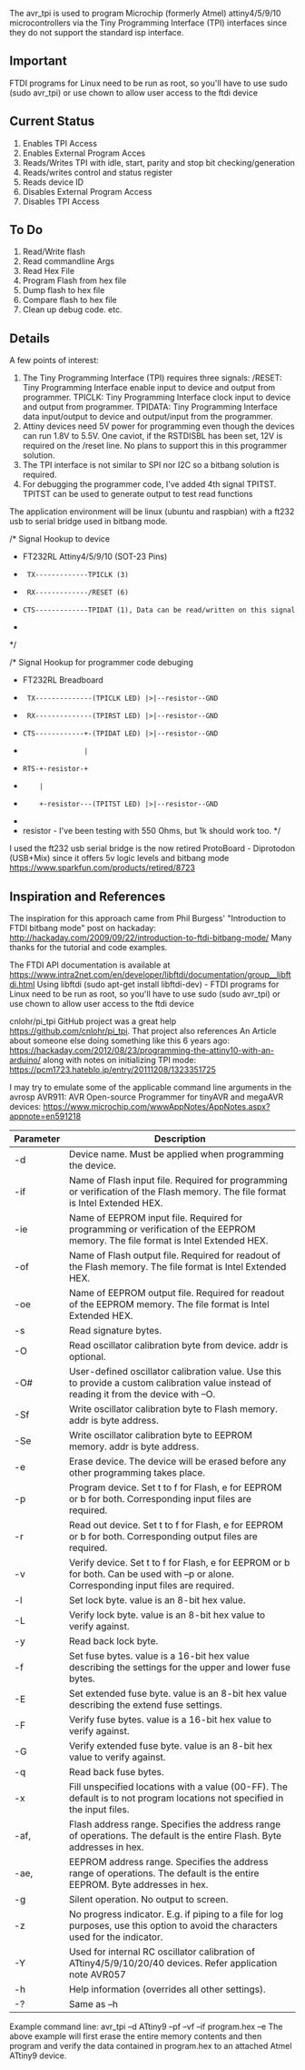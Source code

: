 The avr_tpi is used to program Microchip (formerly Atmel) attiny4/5/9/10 microcontrollers via the Tiny Programming Interface (TPI) interfaces since they do not support the standard isp interface.  

Important
---------
FTDI programs for Linux need to be run as root, so you'll have to use sudo (sudo avr_tpi) or use chown to allow user access to the ftdi device

Current Status
--------------
1. Enables TPI Access
2. Enables External Program Acces
3. Reads/Writes TPI with idle, start, parity and stop bit checking/generation
4. Reads/writes control and status register
5. Reads device ID
6. Disables External Program Access
7. Disables TPI Access

To Do
-----
1. Read/Write flash
2. Read commandline Args
3. Read Hex File
4. Program Flash from hex file
5. Dump flash to hex file
6. Compare flash to hex file
7. Clean up debug code. etc.


Details
-------

A few points of interest:
1. The Tiny Programming Interface (TPI) requires three signals:
   /RESET: Tiny Programming Interface enable input to device and output from programmer.
   TPICLK: Tiny Programming Interface clock input to device and output from programmer.
   TPIDATA: Tiny Programming Interface data input/output to device and output/input from the programmer.
2. Attiny devices need 5V power for programming even though the devices can run 1.8V to 5.5V.
   One caviot, if the RSTDISBL has been set, 12V is required on the /reset line. No plans to support this in this programmer solution.
3. The TPI interface is not similar to SPI nor I2C so a bitbang solution is required.
4. For debugging the programmer code, I've added 4th signal TPITST.  TPITST can be used to generate output to test read functions

The application environment will be linux (ubuntu and raspbian) with a ft232 usb to serial bridge used in bitbang mode.

/*      Signal Hookup to device
* FT232RL             Attiny4/5/9/10 (SOT-23 Pins)
*      TX-------------TPICLK (3)
*      RX-------------/RESET (6)
*     CTS-------------TPIDAT (1), Data can be read/written on this signal
* 
*/



/*      Signal Hookup for programmer code debuging
* FT232RL              Breadboard
*      TX--------------(TPICLK LED) |>|--resistor--GND
*      RX--------------(TPIRST LED) |>|--resistor--GND
*     CTS------------+-(TPIDAT LED) |>|--resistor--GND
*                    |  
*     RTS-+-resistor-+ 
*         |
*         +-resistor---(TPITST LED) |>|--resistor--GND 
*
*   resistor - I've been testing with 550 Ohms, but 1k should work too.
*/

I used the ft232 usb serial bridge is the now retired ProtoBoard - Diprotodon (USB+Mix) since it offers 5v logic levels and bitbang mode
https://www.sparkfun.com/products/retired/8723


Inspiration and References
--------------------------
The inspiration for this approach came from Phil Burgess' "Introduction to FTDI bitbang mode" post on hackaday: http://hackaday.com/2009/09/22/introduction-to-ftdi-bitbang-mode/ Many thanks for the tutorial and code examples.

The FTDI API documentation is available at https://www.intra2net.com/en/developer/libftdi/documentation/group__libftdi.html
Using libftdi (sudo apt-get install libftdi-dev) 
	 - FTDI programs for Linux need to be run as root, so you'll have to use sudo (sudo avr_tpi) or use chown to allow user access to the ftdi device

cnlohr/pi_tpi GitHub project was a great help https://github.com/cnlohr/pi_tpi.   That project also references An Article about someone else doing something like this 6 years ago: https://hackaday.com/2012/08/23/programming-the-attiny10-with-an-arduino/ along with notes on initializing TPI mode: https://pcm1723.hateblo.jp/entry/20111208/1323351725

I may try to emulate some of the applicable command line arguments in the avrosp AVR911: AVR Open-source Programmer for tinyAVR and megaAVR devices: https://www.microchip.com/wwwAppNotes/AppNotes.aspx?appnote=en591218

Parameter	|Description
 ---------------|-----------
-d<name>	|Device name. Must be applied when programming the device.
-if<infile>	|Name of Flash input file. Required for programming or verification of the Flash memory. The file format is Intel Extended HEX. 
-ie<infile>	|Name of EEPROM input file. Required for programming or verification of the EEPROM memory. The file format is Intel Extended HEX. 
-of<outfile>	|Name of Flash output file. Required for readout of the Flash memory. The file format is Intel Extended HEX. 
-oe<outfile>	|Name of EEPROM output file. Required for readout of the EEPROM memory. The file format is Intel Extended HEX. 
-s	|Read signature bytes. 
-O<addr>	|Read oscillator calibration byte from device. addr is optional. 
-O#<value>	|User-defined oscillator calibration value. Use this to provide a custom calibration value instead of reading it from the device with –O<addr>. 
-Sf<addr>	|Write oscillator calibration byte to Flash memory. addr is byte address. 
-Se<addr>	|Write oscillator calibration byte to EEPROM memory. addr is byte address. 
-e	|Erase device. The device will be erased before any other programming takes place. 
-p<t>	|Program device. Set t to f for Flash, e for EEPROM or b for both. Corresponding input files are required. 
-r<t>	|Read out device. Set t to f for Flash, e for EEPROM or b for both. Corresponding output files are required. 
-v<t>	|Verify device. Set t to f for Flash, e for EEPROM or b for both. Can be used with –p<t> or alone. Corresponding input files are required. 
-l<value>	|Set lock byte. value is an 8-bit hex value. 
-L<value>	|Verify lock byte. value is an 8-bit hex value to verify against. 
-y	|Read back lock byte. 
-f<value>	|Set fuse bytes. value is a 16-bit hex value describing the settings for the upper and lower fuse bytes. 
-E<value>	|Set extended fuse byte. value is an 8-bit hex value describing the extend fuse settings. 
-F<value>	|Verify fuse bytes. value is a 16-bit hex value to verify against. 
-G<value>	|Verify extended fuse byte. value is an 8-bit hex value to verify against. 
-q	|Read back fuse bytes. 
-x<value>	|Fill unspecified locations with a value (00-FF). The default is to not program locations not specified in the input files. 
-af<start>,<stop>	|Flash address range. Specifies the address range of operations. The default is the entire Flash. Byte addresses in hex. 
-ae<start>,<stop>	|EEPROM address range. Specifies the address range of operations. The default is the entire EEPROM. Byte addresses in hex.  
-g	|Silent operation. No output to screen. 
-z	|No progress indicator. E.g. if piping to a file for log purposes, use this option to avoid the characters used for the indicator. 
-Y<addr>	|Used for internal RC oscillator calibration of ATtiny4/5/9/10/20/40 devices. Refer application note AVR057 
-h	|Help information (overrides all other settings). 
-?	|Same as –h

Example command line:
avr_tpi –d ATtiny9 –pf –vf –if program.hex –e 
The above example will first erase the entire memory contents and then program and verify the data contained in 
program.hex to an attached Atmel ATtiny9 device. 
